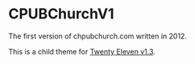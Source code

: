 # CPUBChurchV1
The first version of chpubchurch.com written in 2012.

This is a child theme for [Twenty Eleven v1.3](https://themes.svn.wordpress.org/twentyeleven/1.3/).
